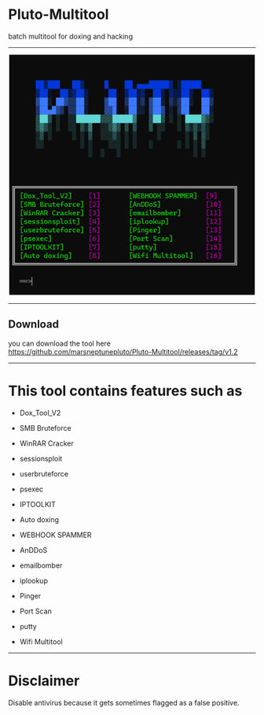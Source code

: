 # Pluto-Multitool
batch multitool for doxing and hacking

--------------------

<p align='center'><img src="https://github.com/marsneptunepluto/Pluto-Multitool/blob/main/pluto.png" width=500 /></p>

--------------------

## Download

<p>you can download the tool here <a href="https://github.com/marsneptunepluto/Pluto-Multitool/releases/tag/v1.2">https://github.com/marsneptunepluto/Pluto-Multitool/releases/tag/v1.2</a></p>

--------------------

# This tool contains features such as
- <p>Dox_Tool_V2</p>
- <p>SMB Bruteforce</p>
- <p>WinRAR Cracker</p>
- <p>sessionsploit</p>
- <p>userbruteforce</p>
- <p>psexec</p>
- <p>IPTOOLKIT</p>
- <p>Auto doxing</p>
- <p>WEBHOOK SPAMMER</p>
- <p>AnDDoS</p>
- <p>emailbomber</p>
- <p>iplookup</p>
- <p>Pinger</p>
- <p>Port Scan</p>
- <p>putty</p>
- <p>Wifi Multitool</p>

--------------------

# Disclaimer

<p>Disable antivirus because it gets sometimes flagged as a false positive.</p>
